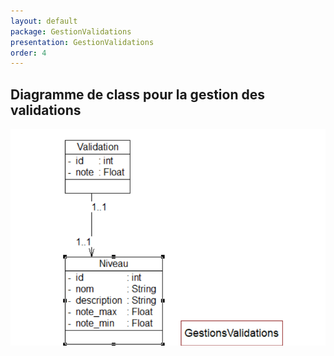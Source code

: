 ```yaml
---
layout: default
package: GestionValidations
presentation: GestionValidations
order: 4
---
```


## Diagramme de class pour la gestion des validations

![Diagramme de class pour la gestion des validations](/conception/GestionValidations/images/Gestionvalidations.png)